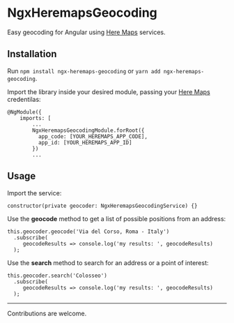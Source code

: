 # NgxHeremapsGeocoding

Easy geocoding for Angular using [Here Maps](https://developer.here.com/) services.

## Installation

Run ```npm install ngx-heremaps-geocoding``` or ```yarn add ngx-heremaps-geocoding```.

Import the library inside your desired module, passing your [Here Maps](https://developer.here.com/) credentilas:

```
@NgModule({
    imports: [
        ...
        NgxHeremapsGeocodingModule.forRoot({
          app_code: [YOUR_HEREMAPS_APP_CODE],
          app_id: [YOUR_HEREMAPS_APP_ID]
        })
        ...
```

## Usage
Import the service:

```constructor(private geocoder: NgxHeremapsGeocodingService) {}```

Use the **geocode** method to get a list of possible positions from an address:

```
this.geocoder.geocode('Via del Corso, Roma - Italy')
  .subscribe(
     geocodeResults => console.log('my results: ', geocodeResults)
  );
```

Use the **search** method to search for an address or a point of interest:

```
this.geocoder.search('Colosseo')
  .subscribe(
     geocodeResults => console.log('my results: ', geocodeResults)
  );
```

---

Contributions are welcome.
